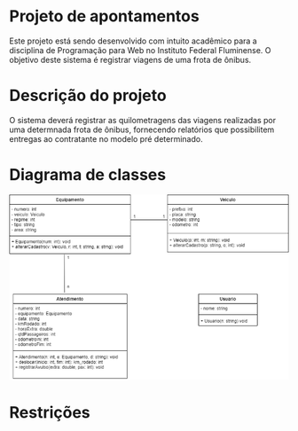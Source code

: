 # Projeto de apontamentos
Este projeto está sendo desenvolvido com intuito acadêmico para a disciplina de Programação para Web no Instituto Federal Fluminense. O objetivo deste sistema é registrar viagens de uma frota de ônibus.

# Descrição do projeto
O sistema deverá registrar as quilometragens das viagens realizadas por uma determnada frota de ônibus, fornecendo relatórios que possibilitem entregas ao contratante no modelo pré determinado.

# Diagrama de classes

![Diagrama de classes](https://github.com/GleysonRibeiro/ProgWeb/blob/f0b36fc757f00a55c433b62c66649e8ee1d1f0cf/apontamentos.drawio.png)

# Restrições


